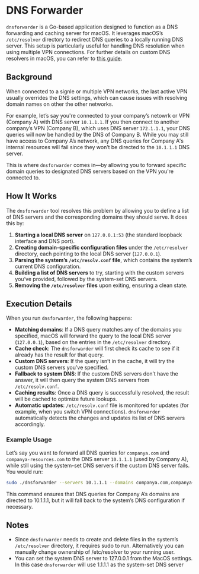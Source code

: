 # DNS Forwarder

`dnsforwarder` is a Go-based application designed to function as a DNS forwarding and caching server for macOS. It leverages macOS’s `/etc/resolver` directory to redirect DNS queries to a locally running DNS server. This setup is particularly useful for handling DNS resolution when using multiple VPN connections. For further details on custom DNS resolvers in macOS, you can refer to [this guide](https://vninja.net/2020/02/06/macos-custom-dns-resolvers/).

## Background

When connected to a signle or multiple VPN networks, the last active VPN usually overrides the DNS settings, which can cause issues with resolving domain names on other the other networks.

For example, let’s say you're connected to your company’s netowrk or VPN (Company A) with DNS server `10.1.1.1`. If you then connect to another company’s VPN (Company B), which uses DNS server `172.1.1.1`, your DNS queries will now be handled by the DNS of Company B. While you may still have access to Company A’s network, any DNS queries for Company A's internal resources will fail since they won’t be directed to the `10.1.1.1` DNS server.

This is where `dnsforwarder` comes in—by allowing you to forward specific domain queries to designated DNS servers based on the VPN you're connected to.

## How It Works

The `dnsforwarder` tool resolves this problem by allowing you to define a list of DNS servers and the corresponding domains they should serve. It does this by:

1. **Starting a local DNS server** on `127.0.0.1:53` (the standard loopback interface and DNS port).
2. **Creating domain-specific configuration files** under the `/etc/resolver` directory, each pointing to the local DNS server (`127.0.0.1`).
3. **Parsing the system’s `/etc/resolv.conf` file**, which contains the system’s current DNS configuration.
4. **Building a list of DNS servers** to try, starting with the custom servers you’ve provided, followed by the system-set DNS servers.
5. **Removing the `/etc/resolver` files** upon exiting, ensuring a clean state.

## Execution Details

When you run `dnsforwarder`, the following happens:

- **Matching domains**: If a DNS query matches any of the domains you specified, macOS will forward the query to the local DNS server (`127.0.0.1`), based on the entries in the `/etc/resolver` directory.
- **Cache check**: The `dnsforwarder` will first check its cache to see if it already has the result for that query.
- **Custom DNS servers**: If the query isn’t in the cache, it will try the custom DNS servers you’ve specified.
- **Fallback to system DNS**: If the custom DNS servers don’t have the answer, it will then query the system DNS servers from `/etc/resolv.conf`.
- **Caching results**: Once a DNS query is successfully resolved, the result will be cached to optimize future lookups.
- **Automatic updates**: `/etc/resolv.conf` file is monitored for updates (for example, when you switch VPN connections). `dnsforwarder` automatically detects the changes and updates its list of DNS servers accordingly.

### Example Usage

Let’s say you want to forward all DNS queries for `companya.com` and `companya-resources.com` to the DNS server `10.1.1.1` (used by Company A), while still using the system-set DNS servers if the custom DNS server fails. You would run:

```bash
sudo ./dnsforwarder --servers 10.1.1.1 --domains companya.com,companya-resources.com
```

This command ensures that DNS queries for Company A’s domains are directed to 10.1.1.1, but it will fall back to the system’s DNS configuration if necessary.

## Notes

- Since `dnsforwarder` needs to create and delete files in the system’s `/etc/resolver` directory, it requires sudo to run. Alternatively you can manually change ownership of /etc/resolver to your running user.
- You can set the system DNS server to 127.0.0.1 from the MacOS settings. In this case `dnsforwarder` will use 1.1.1.1 as the system-set DNS server



